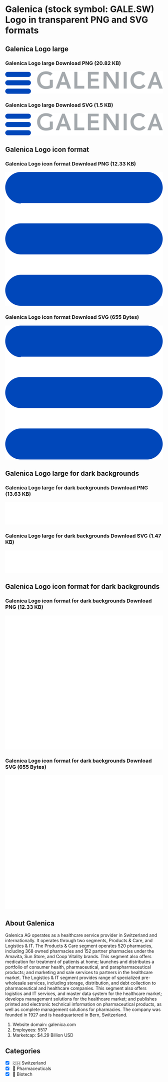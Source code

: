 # Galenica (stock symbol: GALE.SW) Logo in transparent PNG and SVG formats

## Galenica Logo large

### Galenica Logo large Download PNG (20.82 KB)

![Galenica Logo large Download PNG (20.82 KB)](/img/orig/GALE.SW_BIG-968ed031.png)

### Galenica Logo large Download SVG (1.5 KB)

![Galenica Logo large Download SVG (1.5 KB)](/img/orig/GALE.SW_BIG-b2de4dfe.svg)

## Galenica Logo icon format

### Galenica Logo icon format Download PNG (12.33 KB)

![Galenica Logo icon format Download PNG (12.33 KB)](/img/orig/GALE.SW-eb42e05c.png)

### Galenica Logo icon format Download SVG (655 Bytes)

![Galenica Logo icon format Download SVG (655 Bytes)](/img/orig/GALE.SW-00cfe03e.svg)

## Galenica Logo large for dark backgrounds

### Galenica Logo large for dark backgrounds Download PNG (13.63 KB)

![Galenica Logo large for dark backgrounds Download PNG (13.63 KB)](/img/orig/GALE.SW_BIG.D-0634ea96.png)

### Galenica Logo large for dark backgrounds Download SVG (1.47 KB)

![Galenica Logo large for dark backgrounds Download SVG (1.47 KB)](/img/orig/GALE.SW_BIG.D-85977779.svg)

## Galenica Logo icon format for dark backgrounds

### Galenica Logo icon format for dark backgrounds Download PNG (12.33 KB)

![Galenica Logo icon format for dark backgrounds Download PNG (12.33 KB)](/img/orig/GALE.SW.D-7243d2be.png)

### Galenica Logo icon format for dark backgrounds Download SVG (655 Bytes)

![Galenica Logo icon format for dark backgrounds Download SVG (655 Bytes)](/img/orig/GALE.SW.D-d8f5e795.svg)

## About Galenica

Galenica AG operates as a healthcare service provider in Switzerland and internationally. It operates through two segments, Products & Care, and Logistics & IT. The Products & Care segment operates 520 pharmacies, including 368 owned pharmacies and 152 partner pharmacies under the Amavita, Sun Store, and Coop Vitality brands. This segment also offers medication for treatment of patients at home; launches and distributes a portfolio of consumer health, pharmaceutical, and parapharmaceutical products; and marketing and sale services to partners in the healthcare market. The Logistics & IT segment provides range of specialized pre-wholesale services, including storage, distribution, and debt collection to pharmaceutical and healthcare companies. This segment also offers logistics and IT services, and master data system for the healthcare market; develops management solutions for the healthcare market; and publishes printed and electronic technical information on pharmaceutical products, as well as complete management solutions for pharmacies. The company was founded in 1927 and is headquartered in Bern, Switzerland.

1. Website domain: galenica.com
2. Employees: 5517
3. Marketcap: $4.29 Billion USD


## Categories
- [x] 🇨🇭 Switzerland
- [x] 💊 Pharmaceuticals
- [x] 🧬 Biotech
